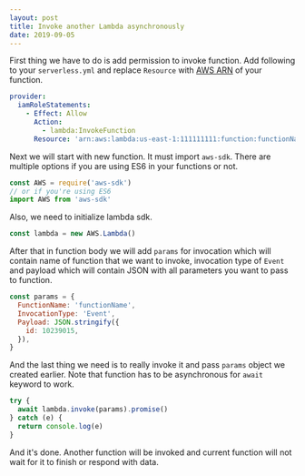 ```yaml
---
layout: post
title: Invoke another Lambda asynchronously
date: 2019-09-05
---
```


First thing we have to do is add permission to invoke function. Add following to your `serverless.yml` and replace `Resource` with [AWS ARN](https://docs.aws.amazon.com/general/latest/gr/aws-arns-and-namespaces.html) of your function.

```yaml
provider:
  iamRoleStatements:
    - Effect: Allow
      Action:
        - lambda:InvokeFunction
      Resource: 'arn:aws:lambda:us-east-1:111111111:function:functionName'
```

Next we will start with new function. It must import `aws-sdk`. There are multiple options if you are using ES6 in your functions or not.

```js
const AWS = require('aws-sdk')
// or if you're using ES6
import AWS from 'aws-sdk'
```

Also, we need to initialize lambda sdk.

```js
const lambda = new AWS.Lambda()
```

After that in function body we will add `params` for invocation which will contain name of function that we want to invoke, invocation type of `Event` and payload which will contain JSON with all parameters you want to pass to function.

```js
const params = {
  FunctionName: 'functionName',
  InvocationType: 'Event',
  Payload: JSON.stringify({
    id: 10239015,
  }),
}
```

And the last thing we need is to really invoke it and pass `params` object we created earlier. Note that function has to be asynchronous for `await` keyword to work.

```js
try {
  await lambda.invoke(params).promise()
} catch (e) {
  return console.log(e)
}
```

And it's done. Another function will be invoked and current function will not wait for it to finish or respond with data.

